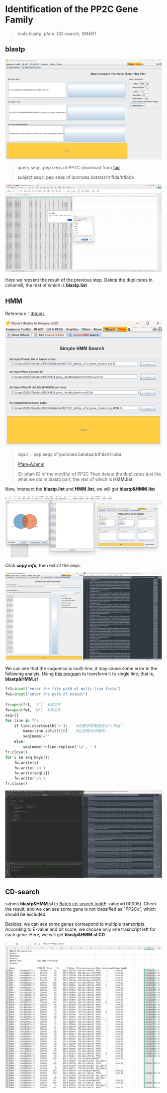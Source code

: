 # Identification of the PP2C Gene Family
> tools:blastp, pfam, CD-search, SMART</br>
## blastp

![](https://github.com/18297928865/gene-family/blob/FIIGURES/blastp.png)<br>

> query seqs: pep seqs of PP2C download from [tair](https://www.arabidopsis.org/browse/gene_family)
> 
> subject seqs: pep seqs of ipomoea batatas/trifida/triloba

![](https://github.com/18297928865/gene-family/blob/FIIGURES/blastp.list.png)<br>

Here we repsent the result of the previous step. Delete the duplicates in columnB, the rest of which is **blastp.list**<br>
## HMM

Reference：[tbtools](https://www.jianshu.com/p/1643f3a90642)

![](https://github.com/18297928865/gene-family/blob/FIIGURES/HMM.png)

> Input： pep seqs of ipomoea batatas/trifida/triloba
> 
> [Pfam-A.hmm](ftp://ftp.ebi.ac.uk/pub/databases/Pfam/current_release/Pfam-A.hmm.gz)
> 
> ID: pfam ID of the motif(s) of PP2C
Then delete the duplicates just like what we did in blastp part, the rest of which is  **HMM.list**<br>

Now, intersect the **blastp.list** and **HMM.list**, we will get **blastp&HMM.list**

![](https://github.com/18297928865/gene-family/blob/FIIGURES/hmm%26blastp.png)

Click ***copy info***, then extrct the seqs. 

![](https://github.com/18297928865/gene-family/blob/FIIGURES/intersection.png)

We can see that the suquence is multi-line, it may cause some error in the following analyis. Using [this program](https://github.com/18297928865/gene-family/blob/programs/multi-mono.py) to transform it to single line, that is, **blastp&HMM.sl**

```Python
fr1=input("enter the file path of multi-line fasta")
fw1=input("enter the path of output")

fr=open(fr1, 'r')  #读文件
fw=open(fw1, 'w')  #写文件
seq={}
for line in fr:
    if line.startswith('>'):    #判断字符串是否以‘>开始’
        name=line.split()[0]    #以空格为分隔符。
        seq[name]=''
    else:
        seq[name]+=line.replace('\n', '')
fr.close()
for i in seq.keys():
    fw.write(i)
    fw.write('\n')
    fw.write(seq[i])
    fw.write('\n')
fr.close()
```


![](https://github.com/18297928865/gene-family/blob/FIIGURES/multiline_program.png)

## CD-search

submit **blastp&HMM.sl** to [Batch cd-search tool](https://www.ncbi.nlm.nih.gov/Structure/bwrpsb/bwrpsb.cgi)(E-value=0.00005). Check the result, and we can see some gene is not classified as "PP2Cc", which should be excluded. <br/>

Besides, we can see some genes correspond to multiple transcripts. According to E-value and bit score, we choose only one trasncript left for each gene. Here, we will get **blastp&HMM.sl.CD**

![](https://github.com/18297928865/gene-family/blob/FIIGURES/CD-search.png)
